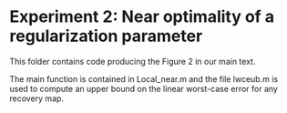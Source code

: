 # Experiment 2: Near optimality of a regularization parameter 

This folder contains code producing the Figure 2 in our main text.

The main function is contained in Local_near.m and the file lwceub.m is used to compute an upper bound on the linear worst-case error for any recovery map.
